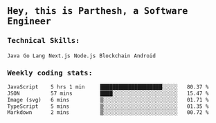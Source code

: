 <samp>
    <h2>Hey, this is Parthesh, a Software Engineer</h2>
    <h3>Technical Skills: </h3>
    <code>Java</code> <code>Go Lang</code> <code>Next.js</code> <code>Node.js</code> <code>Blockchain</code> <code>Android</code>
    <h3>Weekly coding stats:</h3>
<!--START_SECTION:waka-->

```txt
JavaScript    5 hrs 1 min     ████████████████████░░░░░   80.37 %
JSON          57 mins         ████░░░░░░░░░░░░░░░░░░░░░   15.47 %
Image (svg)   6 mins          ▒░░░░░░░░░░░░░░░░░░░░░░░░   01.71 %
TypeScript    5 mins          ▒░░░░░░░░░░░░░░░░░░░░░░░░   01.35 %
Markdown      2 mins          ▒░░░░░░░░░░░░░░░░░░░░░░░░   00.72 %
```

<!--END_SECTION:waka-->
</samp>
